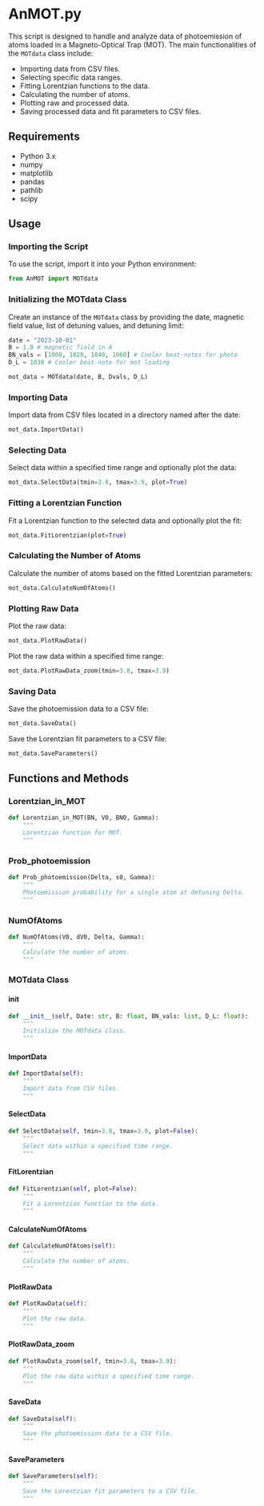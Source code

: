 # AnMOT.py

This script is designed to handle and analyze data of photoemission of atoms loaded in a Magneto-Optical Trap (MOT). The main functionalities of the `MOTdata` class include:

- Importing data from CSV files.
- Selecting specific data ranges.
- Fitting Lorentzian functions to the data.
- Calculating the number of atoms.
- Plotting raw and processed data.
- Saving processed data and fit parameters to CSV files.

## Requirements

- Python 3.x
- numpy
- matplotlib
- pandas
- pathlib
- scipy

## Usage

### Importing the Script

To use the script, import it into your Python environment:

```python
from AnMOT import MOTdata
```

### Initializing the MOTdata Class

Create an instance of the `MOTdata` class by providing the date, magnetic field value, list of detuning values, and detuning limit:

```python
date = "2023-10-01"
B = 1.0 # magnetic field in A
BN_vals = [1000, 1020, 1040, 1060] # Cooler beat-notes for photo
D_L = 1030 # Cooler beat-note for mot loading

mot_data = MOTdata(date, B, Dvals, D_L)
```

### Importing Data

Import data from CSV files located in a directory named after the date:

```python
mot_data.ImportData()
```

### Selecting Data

Select data within a specified time range and optionally plot the data:

```python
mot_data.SelectData(tmin=3.8, tmax=3.9, plot=True)
```

### Fitting a Lorentzian Function

Fit a Lorentzian function to the selected data and optionally plot the fit:

```python
mot_data.FitLorentzian(plot=True)
```

### Calculating the Number of Atoms

Calculate the number of atoms based on the fitted Lorentzian parameters:

```python
mot_data.CalculateNumOfAtoms()
```

### Plotting Raw Data

Plot the raw data:

```python
mot_data.PlotRawData()
```

Plot the raw data within a specified time range:

```python
mot_data.PlotRawData_zoom(tmin=3.8, tmax=3.9)
```

### Saving Data

Save the photoemission data to a CSV file:

```python
mot_data.SaveData()
```

Save the Lorentzian fit parameters to a CSV file:

```python
mot_data.SaveParameters()
```

## Functions and Methods

### Lorentzian_in_MOT

```python
def Lorentzian_in_MOT(BN, V0, BN0, Gamma):
    """
    Lorentzian function for MOT.
    """
```

### Prob_photoemission

```python
def Prob_photoemission(Delta, s0, Gamma):
    """
    Photoemission probability for a single atom at detuning Delta.
    """
```

### NumOfAtoms

```python
def NumOfAtoms(V0, dV0, Delta, Gamma):
    """
    Calculate the number of atoms.
    """
```

### MOTdata Class

#### __init__

```python
def __init__(self, Date: str, B: float, BN_vals: list, D_L: float):
    """
    Initialize the MOTdata class.
    """
```

#### ImportData

```python
def ImportData(self):
    """
    Import data from CSV files.
    """
```

#### SelectData

```python
def SelectData(self, tmin=3.8, tmax=3.9, plot=False):
    """
    Select data within a specified time range.
    """
```

#### FitLorentzian

```python
def FitLorentzian(self, plot=False):
    """
    Fit a Lorentzian function to the data.
    """
```

#### CalculateNumOfAtoms

```python
def CalculateNumOfAtoms(self):
    """
    Calculate the number of atoms.
    """
```

#### PlotRawData

```python
def PlotRawData(self):
    """
    Plot the raw data.
    """
```

#### PlotRawData_zoom

```python
def PlotRawData_zoom(self, tmin=3.8, tmax=3.9):
    """
    Plot the raw data within a specified time range.
    """
```

#### SaveData

```python
def SaveData(self):
    """
    Save the photoemission data to a CSV file.
    """
```

#### SaveParameters

```python
def SaveParameters(self):
    """
    Save the Lorentzian fit parameters to a CSV file.
    """
```
